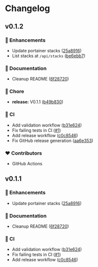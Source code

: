 # Changelog

## v0.1.2


### 🚀 Enhancements

- Update portainer stacks ([25a8916](https://github.com/aklinker1/portainer-stack-webhook/commit/25a8916))
- List stacks at `/api/stacks` ([be6ebb7](https://github.com/aklinker1/portainer-stack-webhook/commit/be6ebb7))

### 📖 Documentation

- Cleanup README ([6f28720](https://github.com/aklinker1/portainer-stack-webhook/commit/6f28720))

### 🏡 Chore

- **release:** V0.1.1 ([b49b830](https://github.com/aklinker1/portainer-stack-webhook/commit/b49b830))

### 🤖 CI

- Add validation workflow ([b31e624](https://github.com/aklinker1/portainer-stack-webhook/commit/b31e624))
- Fix failing tests in CI ([#1](https://github.com/aklinker1/portainer-stack-webhook/pull/1))
- Add release workflow ([c0c8546](https://github.com/aklinker1/portainer-stack-webhook/commit/c0c8546))
- Fix GitHub release generation ([aa6e353](https://github.com/aklinker1/portainer-stack-webhook/commit/aa6e353))

### ❤️ Contributors

- GitHub Actions

## v0.1.1

### 🚀 Enhancements

- Update portainer stacks ([25a8916](https://github.com/aklinker1/portainer-stack-webhook/commit/25a8916))

### 📖 Documentation

- Cleanup README ([6f28720](https://github.com/aklinker1/portainer-stack-webhook/commit/6f28720))

### 🤖 CI

- Add validation workflow ([b31e624](https://github.com/aklinker1/portainer-stack-webhook/commit/b31e624))
- Fix failing tests in CI ([#1](https://github.com/aklinker1/portainer-stack-webhook/pull/1))
- Add release workflow ([c0c8546](https://github.com/aklinker1/portainer-stack-webhook/commit/c0c8546))
